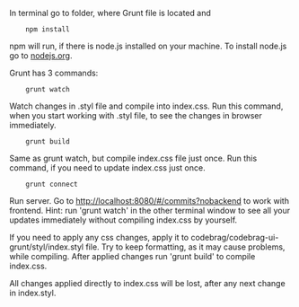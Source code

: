 In terminal go to folder, where Grunt file is located and 
```
	npm install
```
npm will run, if there is node.js installed on your machine.
To install node.js go to [nodejs.org](http://nodejs.org/).

Grunt has 3 commands:
```
	grunt watch
```
Watch changes in .styl file and compile into index.css. Run this command, when you start working with .styl file, to see the changes in browser immediately.

```
	grunt build
```
Same as grunt watch, but compile index.css file just once. Run this command, if you need to update index.css just once.

```
	grunt connect
```
Run server. Go to [http://localhost:8080/#/commits?nobackend](http://localhost:8080/#/commits?nobackend) to work with frontend.
Hint: run 'grunt watch' in the other terminal window to see all your updates immediately without compiling index.css by yourself. 


If you need to apply any css changes, apply it to codebrag/codebrag-ui-grunt/styl/index.styl file.
Try to keep formatting, as it may cause problems, while compiling.
After applied changes run 'grunt build' to compile index.css.

All changes applied directly to index.css will be lost, after any next change in index.styl.
